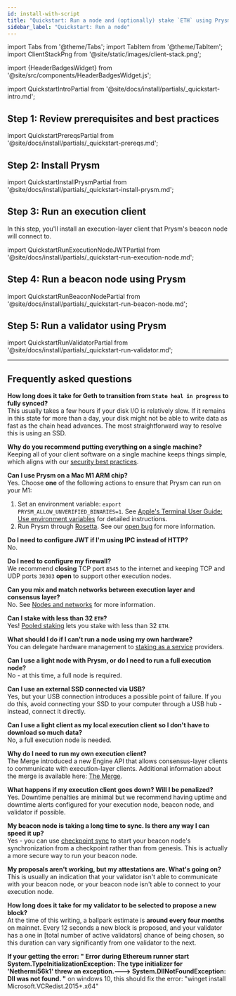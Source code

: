 ```yaml
---
id: install-with-script
title: "Quickstart: Run a node and (optionally) stake `ETH` using Prysm"
sidebar_label: "Quickstart: Run a node"
---
```


import Tabs from '@theme/Tabs';
import TabItem from '@theme/TabItem';
import ClientStackPng from '@site/static/images/client-stack.png';

import {HeaderBadgesWidget} from '@site/src/components/HeaderBadgesWidget.js';

<HeaderBadgesWidget />

<div className='quickstart'>

import QuickstartIntroPartial from '@site/docs/install/partials/_quickstart-intro.md';

<QuickstartIntroPartial />

## Step 1: Review prerequisites and best practices

import QuickstartPrereqsPartial from '@site/docs/install/partials/_quickstart-prereqs.md';

<QuickstartPrereqsPartial />

## Step 2: Install Prysm

<div className='hide-tabs'>

import QuickstartInstallPrysmPartial from '@site/docs/install/partials/_quickstart-install-prysm.md';

<QuickstartInstallPrysmPartial />

## Step 3: Run an execution client

In this step, you'll install an execution-layer client that Prysm's beacon node will connect to.

import QuickstartRunExecutionNodeJWTPartial from '@site/docs/install/partials/_quickstart-run-execution-node.md';

<QuickstartRunExecutionNodeJWTPartial />

## Step 4: Run a beacon node using Prysm

import QuickstartRunBeaconNodePartial from '@site/docs/install/partials/_quickstart-run-beacon-node.md';

<QuickstartRunBeaconNodePartial />


## Step 5: Run a validator using Prysm


import QuickstartRunValidatorPartial from '@site/docs/install/partials/_quickstart-run-validator.md';

<QuickstartRunValidatorPartial />

</div>

</div>

-------

## Frequently asked questions

**How long does it take for Geth to transition from `State heal in progress` to fully synced?** <br />
This usually takes a few hours if your disk I/O is relatively slow. If it remains in this state for more than a day, your disk might not be able to write data as fast as the chain head advances. The most straightforward way to resolve this is using an SSD.

**Why do you recommend putting everything on a single machine?** <br />
Keeping all of your client software on a single machine keeps things simple, which aligns with our [security best practices](/security-best-practices.md).

**Can I use Prysm on a Mac M1 ARM chip?** <br />
Yes. Choose **one** of the following actions to ensure that Prysm can run on your M1:
 1. Set an environment variable: `export PRYSM_ALLOW_UNVERIFIED_BINARIES=1`. See [Apple's Terminal User Guide: Use environment variables](https://support.apple.com/guide/terminal/use-environment-variables-apd382cc5fa-4f58-4449-b20a-41c53c006f8f/mac) for detailed instructions.
 2. Run Prysm through <a href='https://support.apple.com/en-us/HT211861'>Rosetta</a>. See our <a href='https://github.com/prysmaticlabs/prysm/issues/9385'>open bug</a> for more information.

**Do I need to configure JWT if I'm using IPC instead of HTTP?** <br />
No.

**Do I need to configure my firewall?** <br />
We recommend **closing** TCP port `8545` to the internet and keeping TCP and UDP ports `30303` **open** to support other execution nodes.

**Can you mix and match networks between execution layer and consensus layer?** <br />
No. See [Nodes and networks](/concepts/nodes-networks.md) for more information.

**Can I stake with less than 32 `ETH`?** <br />
Yes! <a href='https://ethereum.org/en/staking/pools/'>Pooled staking</a> lets you stake with less than 32 `ETH`. 


**What should I do if I can't run a node using my own hardware?** <br />
You can delegate hardware management to <a href='https://ethereum.org/en/staking/saas/'>staking as a service</a> providers.

<!-- **I'm new to Ethereum, and I'm a visual learner. Can you show me how these things work? How much disk space does each node type require?** <br />
The Beginner's Introduction to Prysm uses diagrams to help you visualize Ethereum's architecture, and Prysm's too. (TODO) -->

**Can I use a light node with Prysm, or do I need to run a full execution node?** <br />
No - at this time, a full node is required.

<!-- **I don't have a 2TB SSD, but I have multiple smaller SSDs. Will this work?** <br />
Yes. You can tell your execution client to overflow into a specific drive by (TODO). You can tell your beacon node client to overflow into a specific drive by (TODO). You can tell your validator client to overflow into a specific drive by (TODO). -->

**Can I use an external SSD connected via USB?** <br />
Yes, but your USB connection introduces a possible point of failure. If you do this, avoid connecting your SSD to your computer through a USB hub - instead, connect it directly.

**Can I use a light client as my local execution client so I don't have to download so much data?**  <br />
No, a full execution node is needed.

**Why do I need to run my own execution client?** <br />
The Merge introduced a new Engine API that allows consensus-layer clients to communicate with execution-layer clients. Additional information about the merge is available here: <a href='https://ethereum.org/en/roadmap/merge/'>The Merge</a>.
<!--TODO: develop our own knowledge base with conceptual content -->

**What happens if my execution client goes down? Will I be penalized?** <br />
Yes. Downtime penalties are minimal but we recommend having uptime and downtime alerts configured for your execution node, beacon node, and validator if possible.

**My beacon node is taking a long time to sync. Is there any way I can speed it up?** <br />
Yes - you can use [checkpoint sync](/prysm-usage/checkpoint-sync) to start your beacon node's synchronization from a checkpoint rather than from genesis. This is actually a more secure way to run your beacon node.
<!--TODO: explain why -->


**My proposals aren't working, but my attestations are. What's going on?** <br />
This is usually an indication that your validator isn't able to communicate with your beacon node, or your beacon node isn't able to connect to your execution node.

**How long does it take for my validator to be selected to propose a new block?** <br />
At the time of this writing, a ballpark estimate is **around every four months** on mainnet. Every 12 seconds a new block is proposed, and your validator has a one in [total number of active validators] chance of being chosen, so this duration can vary significantly from one validator to the next.

**If your getting the error: " Error during Ethereum runner start System.TypeInitializationException: The type initializer for 'Nethermi56k1' threw an exception.---> System.DllNotFoundException: Dll was not found. "**
on windows 10, this should fix the error: "winget install Microsoft.VCRedist.2015+.x64"

<!-- **Can I run a full node and validator client on a Raspberry Pi?** <br />
TODO

**What are withdrawal keys and validator keys?** <br />
TODO: explain in context of this guide -->


